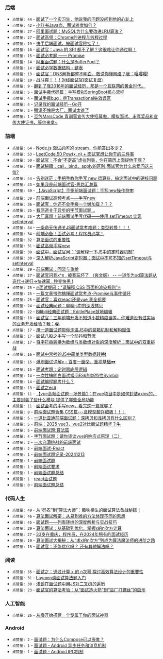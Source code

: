 ### 后端
- `点赞量: 44` - [面试了一个实习生，他说我的问题没问到他的心趴上](https://juejin.cn/post/7443660247174873127)
- `点赞量: 42` - [小红书Java岗，面试难度如何？](https://juejin.cn/post/7449173391444066358)
- `点赞量: 27` - [阿里面试题：MySQL为什么要改进LRU算法？](https://juejin.cn/post/7450768635847917620)
- `点赞量: 27` - [面试高频：Chrome的进程与线程过程](https://juejin.cn/post/7444834021152030770)
- `点赞量: 19` - [快手后端面试，被面试官秒挂了！](https://juejin.cn/post/7451504916642267145)
- `点赞量: 18` - [面试官：Java 的 SPI 都不了解？这很难让你通过啊！](https://juejin.cn/post/7445577072834445324)
- `点赞量: 15` - [面试必考题 —— Promise](https://juejin.cn/post/7443347036974301199)
- `点赞量: 14` - [阿里面试题：什么是BufferPool？](https://juejin.cn/post/7448266692017455143)
- `点赞量: 14` - [面试必学数据结构 - 链表](https://juejin.cn/post/7451462961790730303)
- `点赞量: 13` - [面试官：DNS解析都整不明白，敢说你懂网络？我：嘤嘤嘤!](https://juejin.cn/post/7449271916907167781)
- `点赞量: 10` - [战斗爽！！！对线面试官(面试复盘)](https://juejin.cn/post/7445980506406027301)
- `点赞量: 9` - [翻到了我2016年的面试经历，那是一个互联网的黄金时代。](https://juejin.cn/post/7444861137977540642)
- `点赞量: 5` - [面试手撕代码篇：手写模拟SpringBoot核心流程](https://juejin.cn/post/7444455886154301492)
- `点赞量: 4` - [面试手撕bug：@Transactional失效误区](https://juejin.cn/post/7446265337795166262)
- `点赞量: 4` - [记录我的面试经历--Go开](https://juejin.cn/post/7444454304981827625)
- `点赞量: 3` - [腾讯不愧是大厂，面试太难了](https://juejin.cn/post/7452177801847062580)
- `点赞量: 1` - [豆包MarsCode 青训营宣传大使招募啦，模拟面试、丰厚奖品和宣传大使证书，等你来拿~](https://juejin.cn/post/7446622902801940534)

### 前端
- `点赞量: 64` - [Node.js 面试必问的 stream，你能答出多少？](https://juejin.cn/post/7449185434615365682)
- `点赞量: 53` - [LeetCode.50 Pow(x, n)  +  面试官想让你干的三件事](https://juejin.cn/post/7443737228400279561)
- `点赞量: 50` - [面试官：不会“不定高”虚拟列表，你在简历上面提他干嘛？](https://juejin.cn/post/7452720059639889920)
- `点赞量: 48` - [面试秘籍：call、bind、apply的区别,面试官为什么总爱问这三位?](https://juejin.cn/post/7446784123396833318)
- `点赞量: 44` - [告别迷茫：手把手教你手写 new 运算符，搞定面试中的硬核问题](https://juejin.cn/post/7447873068976128026)
- `点赞量: 43` - [如果我是前端面试官-思路汇总篇](https://juejin.cn/post/7453774208235077684)
- `点赞量: 39` - [【JavaScript】手撕前端面试题：手写new操作符❗❗❗](https://juejin.cn/post/7448447533070090294)
- `点赞量: 39` - [前端面试高频考点——手写new](https://juejin.cn/post/7447859627940397056)
- `点赞量: 36` - [面试官：你还不会手搓一个懒加载？？？](https://juejin.cn/post/7443747253606498358)
- `点赞量: 35` - [看两道关于异步的字节面试题...](https://juejin.cn/post/7444386869578956840)
- `点赞量: 35` - [大厂真题！前端面试手写代码——使用 setTimeout 实现 setInterval](https://juejin.cn/post/7445141546108092456)
- `点赞量: 34` - [一条命无伤通关JS面试常考难题：类型转换！！！](https://juejin.cn/post/7449051134852907058)
- `点赞量: 34` - [前端必备！面试必考！程序员必学！](https://juejin.cn/post/7446244833038090290)
- `点赞量: 32` - [算法面试的重要性](https://juejin.cn/post/7443746761845571623)
- `点赞量: 31` - [面试高频手写new](https://juejin.cn/post/7448488763536179212)
- `点赞量: 30` - [面试中，面试官问：“请解释一下JS中的定时器机制“](https://juejin.cn/post/7444467241012232218)
- `点赞量: 30` - [深入解析JavaScript定时器：面试中不可不知的setTimeout与setInterval](https://juejin.cn/post/7444467814298435635)
- `点赞量: 29` - [前端面试：回流与重绘](https://juejin.cn/post/7445237334411837477)
- `点赞量: 27` - [面试官问我x^n , 被我玩坏了 （爽文版）  --  一道华为od算法题从迭代->递归->快速幂 , 秒变快男 !](https://juejin.cn/post/7443806845573791763)
- `点赞量: 25` - [🔥面试提问：“请解释 CSS 页面的渲染规则”🔥](https://juejin.cn/post/7453451639985422373)
- `点赞量: 25` - [一篇文章带你搞懂面试常考点-Promise与事件循环](https://juejin.cn/post/7449006188125093899)
- `点赞量: 25` - [面试官：喜欢react还是vue 我全都要](https://juejin.cn/post/7451153909466480680)
- `点赞量: 24` - [面试经典问题：聊聊js中的深浅拷贝](https://juejin.cn/post/7444383346939052069)
- `点赞量: 22` - [Bilibili经典面试题：EditInPlace就地编辑](https://juejin.cn/post/7443238238082367542)
- `点赞量: 18` - [面试官：三年前端开发不知道小数精度误差，你难道没有过实际的业务开发经验？我：😭](https://juejin.cn/post/7443347036974415887)
- `点赞量: 17` - [用一道面试题带你走进JS中的装箱机制和解构赋值](https://juejin.cn/post/7448507035401257000)
- `点赞量: 17` - [面试八股之手写一个防抖和节流](https://juejin.cn/post/7450697556637548596)
- `点赞量: 17` - [将字符串转换为数组与类数组对象的深度解析：面试中的双重挑战](https://juejin.cn/post/7443724820880211968)
- `点赞量: 16` - [面试中常考的JS中简单类型数据转换❗️](https://juejin.cn/post/7448945963684954150)
- `点赞量: 15` - [爆刷面试详解✊ - 百度一面😰，重视基础🕶](https://juejin.cn/post/7443296179956269092)
- `点赞量: 15` - [面试考题：定时器底层逻辑](https://juejin.cn/post/7444736409069453346)
- `点赞量: 14` - [一次性搞明白面试常问ES6的新特性Symbol](https://juejin.cn/post/7446330268116762676)
- `点赞量: 14` - [面试编程题考什么？](https://juejin.cn/post/7443781052227551242)
- `点赞量: 13` - [面试之es6](https://juejin.cn/post/7447080711457472566)
- `点赞量: 11` - [【vue高频面试题—场景篇】：在vue项目中是如何封装axios的，主要封装了些什么模块 提供了哪些全局功能](https://juejin.cn/post/7451526166832218150)
- `点赞量: 11` - [面试会考的手写new，看完这一篇就够了](https://juejin.cn/post/7451498663501135912)
- `点赞量: 8` - [前端面试题合集 CSS篇---盒模型超详细版！！！](https://juejin.cn/post/7452991328717504563)
- `点赞量: 5` - [一道比亚迪前端面试题：深拷贝和浅拷贝有什么区别？](https://juejin.cn/post/7448955277086490664)
- `点赞量: 5` - [前端：2025 vue3，vue2对比面试题精华？牛](https://juejin.cn/post/7452271497541959706)
- `点赞量: 5` - [前端面试题:算法篇](https://juejin.cn/post/7443063096904744994)
- `点赞量: 4` - [字节面试题：请你谈谈vue的响应式原理（二）](https://juejin.cn/post/7444067625191391284)
- `点赞量: 2` - [一次充满挑战的前端面试](https://juejin.cn/post/7444093399169105956)
- `点赞量: 2` - [前端面试-React](https://juejin.cn/post/7454081143026761738)
- `点赞量: 1` - [前端面试题记录-20241213](https://juejin.cn/post/7447776289434238985)
- `点赞量: 1` - [前端面试题](https://juejin.cn/post/7447712587096686632)
- `点赞量: 1` - [前端面试要求](https://juejin.cn/post/7443660247212048420)
- `点赞量: 1` - [前端面试题总结](https://juejin.cn/post/7443996271155888180)
- `点赞量: 1` - [react面试题](https://juejin.cn/post/7448920534107144255)
- `点赞量: 0` - [前端面试题总结](https://juejin.cn/post/7448846047529287734)

### 代码人生
- `点赞量: 49` - [从“码农”到“算法大师”：趣味横生的面试算法备战秘籍！](https://juejin.cn/post/7444142797350649908)
- `点赞量: 46` - [算法面试解密：从易到难的方法体现不同的思想](https://juejin.cn/post/7444089298419728438)
- `点赞量: 45` - [面试题——列表转树的深度解析与实战技巧](https://juejin.cn/post/7448440558270087205)
- `点赞量: 29` - [算法面试：从基础到优化，掌握x的n次方计算](https://juejin.cn/post/7444450769510154266)
- `点赞量: 27` - [33岁在重庆，程序员，在2024年拥有的面试经历](https://juejin.cn/post/7453829306407698482)
- `点赞量: 19` - [算法面试大揭秘：从“求x的n次方”到成为算法魔法师的进阶之路](https://juejin.cn/post/7444109900878184499)
- `点赞量: 15` - [面试官：还能优化吗？ 还有其他解法吗？](https://juejin.cn/post/7443736271645311026)

### 阅读
- `点赞量: 35` - [面试之：通过计算  x 的  n次幂   探讨高效算法设计的重要性](https://juejin.cn/post/7443736271645179954)
- `点赞量: 31` - [Laymen谈面试算法题入门](https://juejin.cn/post/7443737228398805001)
- `点赞量: 30` - [浅谈在面试题中用JS对二叉树的遍历](https://juejin.cn/post/7446272006972276770)
- `点赞量: 23` - [面试官的算法考验：从“面试造火箭”到“进厂打螺丝”的启示](https://juejin.cn/post/7444005808846782475)

### 人工智能
- `点赞量: 26` - [从零开始搭建一个专属于你的面试神器](https://juejin.cn/post/7444383531273781275)

### Android
- `点赞量: 2` - [面试题：为什么Compose可以嵌套？](https://juejin.cn/post/7450710706234097714)
- `点赞量: 1` - [面试题 - Android 异步任务和消息机制](https://juejin.cn/post/7454384865523269647)
- `点赞量: 1` - [面试题 - Android IPC机制](https://juejin.cn/post/7452625450423681050)

